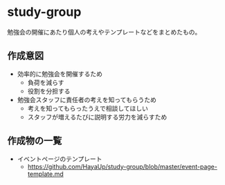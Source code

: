 # study-group
勉強会の開催にあたり個人の考えやテンプレートなどをまとめたもの。

## 作成意図
- 効率的に勉強会を開催するため
    - 負荷を減らす
    - 役割を分担する
- 勉強会スタッフに責任者の考えを知ってもらうため
    - 考えを知ってもらったうえで相談してほしい
    - スタッフが増えるたびに説明する労力を減らすため

## 作成物の一覧
- イベントページのテンプレート
    - https://github.com/HayaUp/study-group/blob/master/event-page-template.md